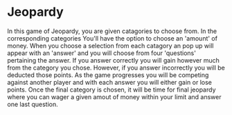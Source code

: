 # Jeopardy

In this game of Jeopardy, you are given catagories to choose from. In the corresponding categories You'll have the option to choose an 'amount' of money. When you choose a selection from each catagory an pop up will appear with an 'answer' and you will choose from four 'questions' pertaining the answer. If you answer correctly you will gain however much from the category you chose. However, if you answer incorrectly you will be deducted those points. As the game progresses you will be competing against another player and with each answer you will either gain or lose points. Once the final category is chosen, it will be time for final jeopardy where you can wager a given amout of money within your limit and answer one last question.
